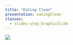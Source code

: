 ```yaml
---
title: "Eating Clean"
presentation: eatingClean
classes:
  - slides-step_GraphicSlide
---
```


 <div class="ContentAligner">
  <div class="ContentAligner-Center" style="margin: 0 auto;">
     <img src="https://mytrainerchris.files.wordpress.com/2014/03/how-to-have-instant-abs_o_1770941.jpg" style="border:0;box-shadow:none;"/>
  </div>
</div>
